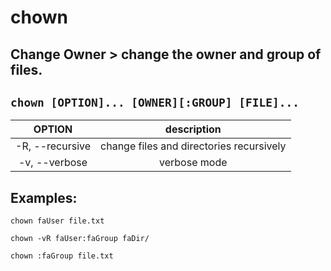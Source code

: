 # chown

**Change Owner** > change the owner and group of files.
---

` chown [OPTION]... [OWNER][:GROUP] [FILE]... `
---

| **OPTION** | description |
|:---:|:---:|
| -R, --recursive | change files and directories recursively |
| -v, --verbose | verbose mode |

## Examples:
` chown faUser file.txt `

` chown -vR faUser:faGroup faDir/ `

` chown :faGroup file.txt `